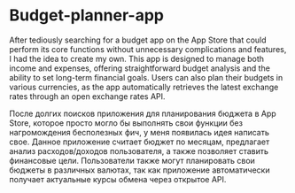 # Budget-planner-app

After tediously searching for a budget app on the App Store that could perform its core functions without unnecessary complications and features, I had the idea to create my own. This app is designed to manage both income and expenses, offering straightforward budget analysis and the ability to set long-term financial goals. Users can also plan their budgets in various currencies, as the app automatically retrieves the latest exchange rates through an open exchange rates API.

После долгих поисков приложения для планирования бюджета в App Store, которое просто могло бы выполнять свои функции без нагромождения бесполезных фич, у меня появилась идея написать свое. Данное приложение считает бюджет по месяцам, предлагает анализ расходов/доходов пользователя, а также позволяет ставить финансовые цели. Пользователи также могут планировать свои бюджеты в различных валютах, так как приложение автоматически получает актуальные курсы обмена через открытое API.
